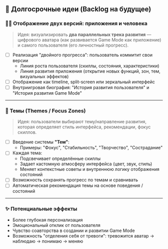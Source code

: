 ## 🌌 Долгосрочные идеи (Backlog на будущее)

### 🧍‍♂️ Отображение двух версий: приложения и человека

> Идея: визуализировать **два параллельных трека развития** — цифрового аватара (как развивается Game Mode как приложение) и самого пользователя (его личностный прогресс).

- [ ] Реализация "двойного прогресса": пользователь коммитит свои версии
  - Линия роста пользователя (скиллы, состояния, характеристики)
  - Линия развития приложения (открытие новых функций, зон, тем, визуальных эффектов)
- [ ] Отображение как timeline, split-screen или зеркальный интерфейс
- [ ] Внутриигровая биография: "История развития пользователя" и "История развития Game Mode"

---

### 🧠 Темы (Themes / Focus Zones)

> Идея: пользователи выбирают тему/направление развития, которая определяет стиль интерфейса, рекомендации, фокус скиллов.

- [ ] Введение системы **"Тем"**:
  - Примеры: "Фокус", "Стабильность", "Творчество", "Сострадание"
- [ ] Каждая тема:
  - Подсвечивает определённые скиллы
  - Задает кастомную атмосферу интерфейса (цвет, звук, стиль)
  - Меняет контекстные советы и внутреннюю логику отображения состояний
- [ ] Возможность сохранять прогресс по темам и сравнивать
- [ ] Автоматическая рекомендация темы на основе поведения / состояний

---

### ✨ Потенциальные эффекты

- Более глубокая персонализация
- Эмоциональный отклик от пользователя
- Чувство соавторства в создании и развитии Game Mode
- Возможность "отделения себя от тревоги": тревожится аватар → наблюдаю → понимаю → меняю

